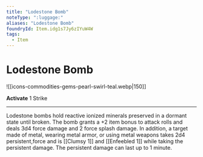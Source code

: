 ```yaml
---
title: "Lodestone Bomb"
noteType: ":luggage:"
aliases: "Lodestone Bomb"
foundryId: Item.idg1s7Jy6zIYuW4W
tags:
  - Item
---
```


# Lodestone Bomb
![[icons-commodities-gems-pearl-swirl-teal.webp|150]]

**Activate** 1 Strike

* * *

Lodestone bombs hold reactive ionized minerals preserved in a dormant state until broken. The bomb grants a +2 item bonus to attack rolls and deals 3d4 force damage and 2 force splash damage. In addition, a target made of metal, wearing metal armor, or using metal weapons takes 2d4 persistent,force and is [[Clumsy 1]] and [[Enfeebled 1]] while taking the persistent damage. The persistent damage can last up to 1 minute.

